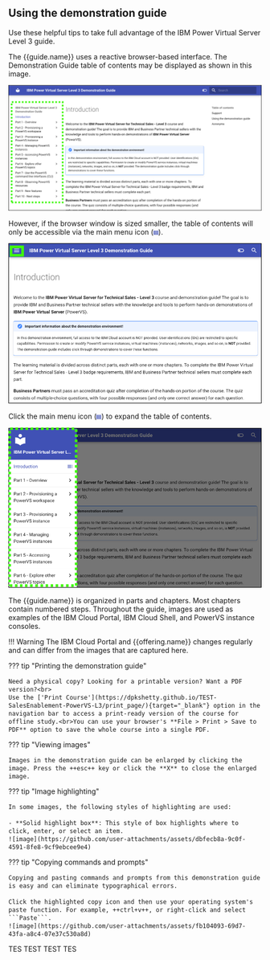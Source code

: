 ## Using the demonstration guide

Use these helpful tips to take full advantage of the IBM Power Virtual Server Level 3 guide.

The {{guide.name}} uses a reactive browser-based interface. The Demonstration Guide table of contents may be displayed as shown in this image.

![](_attachments/DemonstrationGuidTOC.png)

However, if the browser window is sized smaller, the table of contents will only be accessible via the main menu icon (![](_attachments/MainMenuIcon.png)).

![](_attachments/DemonstrationGuidTOCMainMenu.png)

Click the main menu icon (![](_attachments/MainMenuIcon.png)) to expand the table of contents.

![](_attachments/DemonstrationGuidTOCMMExpanded.png)

The {{guide.name}} is organized in parts and chapters. Most chapters contain numbered steps.
Throughout the guide, images are used as examples of the IBM Cloud Portal, IBM Cloud Shell, and PowerVS instance consoles.

!!! Warning
    The IBM Cloud Portal and {{offering.name}} changes regularly and can differ from the images that are captured here.

??? tip "Printing the demonstration guide"

    Need a physical copy? Looking for a printable version? Want a PDF version?<br>
    Use the ['Print Course'](https://dpkshetty.github.io/TEST-SalesEnablement-PowerVS-L3/print_page/){target="_blank"} option in the navigation bar to access a print-ready version of the course for offline study.<br>You can use your browser's **File > Print > Save to PDF** option to save the whole course into a single PDF.
 

??? tip "Viewing images"

    Images in the demonstration guide can be enlarged by clicking the image. Press the ++esc++ key or click the **X** to close the enlarged image.
 
??? tip "Image highlighting"

    In some images, the following styles of highlighting are used:

    - **Solid highlight box**: This style of box highlights where to click, enter, or select an item.
    ![image](https://github.com/user-attachments/assets/dbfecb8a-9c0f-4591-8fe8-9cf9ebcee9e4)

??? tip "Copying commands and prompts"

    Copying and pasting commands and prompts from this demonstration guide is easy and can eliminate typographical errors.

    Click the highlighted copy icon and then use your operating system's paste function. For example, ++ctrl+v++, or right-click and select ```Paste```.
    ![image](https://github.com/user-attachments/assets/fb104093-69d7-43fa-a8c4-07e37c530a8d)

TES TEST TEST TES
